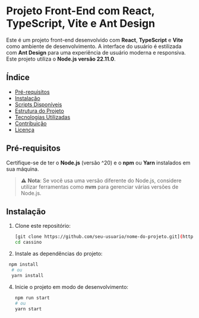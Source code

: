 # Projeto Front-End com React, TypeScript, Vite e Ant Design


Este é um projeto front-end desenvolvido com **React**, **TypeScript** e **Vite** como ambiente de desenvolvimento. A interface do usuário é estilizada com **Ant Design** para uma experiência de usuário moderna e responsiva. Este projeto utiliza o **Node.js versão 22.11.0**.

## Índice

- [Pré-requisitos](#pré-requisitos)
- [Instalação](#instalação)
- [Scripts Disponíveis](#scripts-disponíveis)
- [Estrutura do Projeto](#estrutura-do-projeto)
- [Tecnologias Utilizadas](#tecnologias-utilizadas)
- [Contribuição](#contribuição)
- [Licença](#licença)

## Pré-requisitos

Certifique-se de ter o **Node.js** (versão ^20) e o **npm** ou **Yarn** instalados em sua máquina.


> ⚠️ **Nota**: Se você usa uma versão diferente do Node.js, considere utilizar ferramentas como **nvm** para gerenciar várias versões de Node.js.

## Instalação

1. Clone este repositório:

   ```bash
   [git clone https://github.com/seu-usuario/nome-do-projeto.git](https://github.com/ffelipebogo/cassino.git)
   cd cassino
   ```
2. Instale as dependências do projeto:
  ```bash
   npm install
	# ou
	yarn install
   ```
4. Inicie o projeto em modo de desenvolvimento:
 	```bash	
 	npm run start
	# ou
	yarn start
   ```

